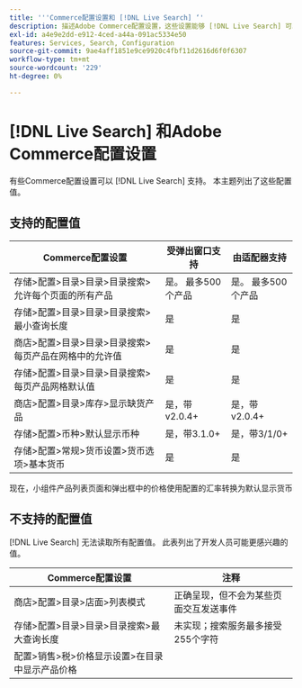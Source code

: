 ```yaml
---
title: '''Commerce配置设置和 [!DNL Live Search] ‘'
description: 描述Adobe Commerce配置设置，这些设置能够 [!DNL Live Search] 可以阅读。
exl-id: a4e9e2dd-e912-4ced-a44a-091ac5334e50
features: Services, Search, Configuration
source-git-commit: 9ae4aff1851e9ce9920c4fbf11d2616d6f0f6307
workflow-type: tm+mt
source-wordcount: '229'
ht-degree: 0%

---
```


# [!DNL Live Search] 和Adobe Commerce配置设置

有些Commerce配置设置可以 [!DNL Live Search] 支持。 本主题列出了这些配置值。

## 支持的配置值

| Commerce配置设置 | 受弹出窗口支持 | 由适配器支持 |
|---|---|---|
| 存储>配置>目录>目录>目录搜索>允许每个页面的所有产品 | 是。 最多500个产品 | 是。 最多500个产品 |
| 存储>配置>目录>目录>目录搜索>最小查询长度 | 是 | 是 |
| 商店>配置>目录>目录>目录搜索>每页产品在网格中的允许值 | 是 | 是 |
| 存储>配置>目录>目录>目录搜索>每页产品网格默认值 | 是 | 是 |
| 商店>配置>目录>库存>显示缺货产品 | 是，带v2.0.4+ | 是，带v2.0.4+ |
| 存储>配置>币种>默认显示币种 | 是，带3.1.0+ | 是，带3/1/0+ |
| 存储>配置>常规>货币设置>货币选项>基本货币 | 是 | 是 |

现在，小组件产品列表页面和弹出框中的价格使用配置的汇率转换为默认显示货币

## 不支持的配置值

[!DNL Live Search] 无法读取所有配置值。 此表列出了开发人员可能更感兴趣的值。

| Commerce配置设置 | 注释 |
|---|---|
| 商店>配置>目录>店面>列表模式 | 正确呈现，但不会为某些页面交互发送事件 |
| 存储>配置>目录>目录>目录搜索>最大查询长度 | 未实现；搜索服务最多接受255个字符 |
| 配置>销售>税>价格显示设置>在目录中显示产品价格 |  |
